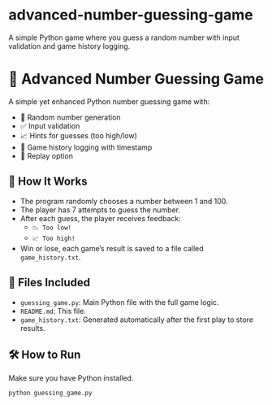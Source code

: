 # advanced-number-guessing-game
A simple Python game where you guess a random number with input validation and game history logging.
# 🎯 Advanced Number Guessing Game

A simple yet enhanced Python number guessing game with:

- 🎯 Random number generation
- ✅ Input validation
- 📈 Hints for guesses (too high/low)
- 💾 Game history logging with timestamp
- 🔁 Replay option

## 📌 How It Works

- The program randomly chooses a number between 1 and 100.
- The player has 7 attempts to guess the number.
- After each guess, the player receives feedback:
  - `📉 Too low!`  
  - `📈 Too high!`
- Win or lose, each game’s result is saved to a file called `game_history.txt`.

## 📂 Files Included

- `guessing_game.py`: Main Python file with the full game logic.
- `README.md`: This file.
- `game_history.txt`: Generated automatically after the first play to store results.

## 🛠️ How to Run

Make sure you have Python installed.

```bash
python guessing_game.py

